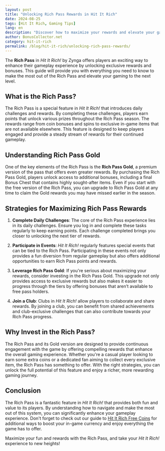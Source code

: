 ```yaml
---
layout: post  
title: "Unlocking Rich Pass Rewards in Hit It Rich"  
date: 2024-08-25  
tags: [Hit It Rich, Gaming Tips]  
lang: en  
description: "Discover how to maximize your rewards and elevate your gaming experience with the Rich Pass in Hit It Rich."
author: BonusCollector.net  
category: hit-it-rich  
permalink: /blog/hit-it-rich/unlocking-rich-pass-rewards/  
---
```


The **Rich Pass** in *Hit It Rich!* by Zynga offers players an exciting way to enhance their gameplay experience by unlocking exclusive rewards and bonuses. This guide will provide you with everything you need to know to make the most out of the Rich Pass and elevate your gaming to the next level.

## What is the Rich Pass?

The Rich Pass is a special feature in *Hit It Rich!* that introduces daily challenges and rewards. By completing these challenges, players earn points that unlock various prizes throughout the Rich Pass season. The rewards range from coin bonuses and spins to exclusive in-game items that are not available elsewhere. This feature is designed to keep players engaged and provide a steady stream of rewards for their continued gameplay.

## Understanding Rich Pass Gold

One of the key elements of the Rich Pass is the **Rich Pass Gold**, a premium version of the pass that offers even greater rewards. By purchasing the Rich Pass Gold, players unlock access to additional bonuses, including a final Bonus Chest that contains highly sought-after items. Even if you start with the free version of the Rich Pass, you can upgrade to Rich Pass Gold at any time to claim the Gold rewards you may have missed earlier in the season.

## Strategies for Maximizing Rich Pass Rewards

1. **Complete Daily Challenges**: The core of the Rich Pass experience lies in its daily challenges. Ensure you log in and complete these tasks regularly to keep earning points. Each challenge completed brings you closer to unlocking the next tier of rewards.

2. **Participate in Events**: *Hit It Rich!* regularly features special events that can be tied to the Rich Pass. Participating in these events not only provides a fun diversion from regular gameplay but also offers additional opportunities to earn Rich Pass points and rewards.

3. **Leverage Rich Pass Gold**: If you're serious about maximizing your rewards, consider investing in the Rich Pass Gold. This upgrade not only provides access to exclusive rewards but also makes it easier to progress through the tiers by offering bonuses that aren’t available to free pass holders.

4. **Join a Club**: Clubs in *Hit It Rich!* allow players to collaborate and share rewards. By joining a club, you can benefit from shared achievements and club-exclusive challenges that can also contribute towards your Rich Pass progress.

## Why Invest in the Rich Pass?

The Rich Pass and its Gold version are designed to provide continuous engagement with the game by offering compelling rewards that enhance the overall gaming experience. Whether you're a casual player looking to earn some extra coins or a dedicated fan aiming to collect every exclusive item, the Rich Pass has something to offer. With the right strategies, you can unlock the full potential of this feature and enjoy a richer, more rewarding gaming journey.

## Conclusion

The Rich Pass is a fantastic feature in *Hit It Rich!* that provides both fun and value to its players. By understanding how to navigate and make the most out of this system, you can significantly enhance your gameplay experience. Don't forget to check out our guide to [Hit It Rich Free Coins](https://bonuscollector.net/hit-it-rich-free-coins/) for additional ways to boost your in-game currency and enjoy everything the game has to offer.

Maximize your fun and rewards with the Rich Pass, and take your *Hit It Rich!* experience to new heights!
